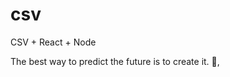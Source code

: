 # csv
CSV + React + Node


<!-- INSPIRATIONAL_QUOTE_START -->
The best way to predict the future is to create it.
👀,
<!-- INSPIRATIONAL_QUOTE_END -->
